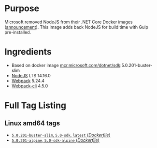 # Purpose
Microsoft removed NodeJS from their .NET Core Docker images ([announcement](https://github.com/aspnet/Announcements/issues/298)). This image adds back NodeJS for build time with Gulp pre-installed.

# Ingredients
* Based on docker image [mcr.microsoft.com/dotnet/sdk](https://hub.docker.com/_/microsoft-dotnet-sdk/):5.0.201-buster-slim
* [NodeJS](https://nodejs.org/) LTS 14.16.0
* [Webpack](https://www.npmjs.com/package/webpack) 5.24.4
* [Webpack-cli](https://www.npmjs.com/package/webpack-cli) 4.5.0

# Full Tag Listing
## Linux amd64 tags
- [`5.0.201-buster-slim`, `5.0-sdk`, `latest` (*Dockerfile*)](https://github.com/Mathieu79FI/dotnet-docker/blob/master/5.0/sdk/buster-slim/webpack/Dockerfile)
- [`5.0.201-alpine`, `5.0-sdk-alpine` (*Dockerfile*)](https://github.com/Mathieu79FI/dotnet-docker/blob/master/5.0/sdk/alpine/webpack/Dockerfile)
